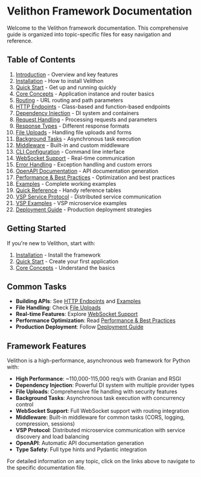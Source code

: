 # Velithon Framework Documentation

Welcome to the Velithon framework documentation. This comprehensive guide is organized into topic-specific files for easy navigation and reference.

## Table of Contents

1. [Introduction](01-introduction.md) - Overview and key features
2. [Installation](02-installation.md) - How to install Velithon
3. [Quick Start](03-quick-start.md) - Get up and running quickly
4. [Core Concepts](04-core-concepts.md) - Application instance and router basics
5. [Routing](05-routing.md) - URL routing and path parameters
6. [HTTP Endpoints](06-http-endpoints.md) - Class-based and function-based endpoints
7. [Dependency Injection](07-dependency-injection.md) - DI system and containers
8. [Request Handling](08-request-handling.md) - Processing requests and parameters
9. [Response Types](09-response-types.md) - Different response formats
10. [File Uploads](10-file-uploads.md) - Handling file uploads and forms
11. [Background Tasks](11-background-tasks.md) - Asynchronous task execution
12. [Middleware](12-middleware.md) - Built-in and custom middleware
13. [CLI Configuration](13-cli-configuration.md) - Command line interface
14. [WebSocket Support](14-websocket-support.md) - Real-time communication
15. [Error Handling](15-error-handling.md) - Exception handling and custom errors
16. [OpenAPI Documentation](16-openapi-documentation.md) - API documentation generation
17. [Performance & Best Practices](17-performance-best-practices.md) - Optimization and best practices
18. [Examples](18-examples.md) - Complete working examples
19. [Quick Reference](19-quick-reference.md) - Handy reference tables
20. [VSP Service Protocol](20-vsp-service-protocol.md) - Distributed service communication
21. [VSP Examples](21-vsp-examples.md) - VSP microservice examples
22. [Deployment Guide](22-deployment.md) - Production deployment strategies

## Getting Started

If you're new to Velithon, start with:

1. [Installation](02-installation.md) - Install the framework
2. [Quick Start](03-quick-start.md) - Create your first application
3. [Core Concepts](04-core-concepts.md) - Understand the basics

## Common Tasks

- **Building APIs**: See [HTTP Endpoints](06-http-endpoints.md) and [Examples](18-examples.md)
- **File Handling**: Check [File Uploads](10-file-uploads.md)
- **Real-time Features**: Explore [WebSocket Support](14-websocket-support.md)
- **Performance Optimization**: Read [Performance & Best Practices](17-performance-best-practices.md)
- **Production Deployment**: Follow [Deployment Guide](22-deployment.md)

## Framework Features

Velithon is a high-performance, asynchronous web framework for Python with:

- **High Performance**: ~110,000-115,000 req/s with Granian and RSGI
- **Dependency Injection**: Powerful DI system with multiple provider types
- **File Uploads**: Comprehensive file handling with security features
- **Background Tasks**: Asynchronous task execution with concurrency control
- **WebSocket Support**: Full WebSocket support with routing integration
- **Middleware**: Built-in middleware for common tasks (CORS, logging, compression, sessions)
- **VSP Protocol**: Distributed microservice communication with service discovery and load balancing
- **OpenAPI**: Automatic API documentation generation
- **Type Safety**: Full type hints and Pydantic integration

For detailed information on any topic, click on the links above to navigate to the specific documentation file.
